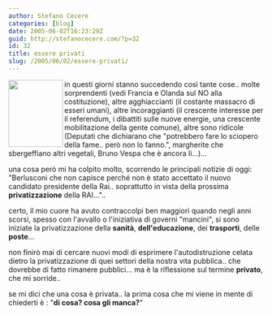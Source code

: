 ```yaml
---
author: Stefano Cecere
categories: [blog]
date: 2005-06-02T16:23:29Z
guid: http://stefanocecere.com/?p=32
id: 32
title: essere privati
slug: /2005/06/02/essere-privati/
---
```


<img src="http://www.rampadifugnano.it/etichette/privato.jpg" align="left" width="107" height="132" />in questi giorni stanno succedendo cos&#xec; tante cose.. molte sorprendenti (vedi Francia e Olanda sul NO alla costituzione), altre agghiaccianti (il costante massacro di esseri umani), altre incoraggianti (il crescente interesse per il referendum, i dibattiti sulle nuove energie, una crescente mobilitazione della gente comune), altre sono ridicole (Deputati che dichiarano che "potrebbero fare lo sciopero della fame.. però non lo fanno.", margherite che sbergeffiano altri vegetali, Bruno Vespa che è ancora l&#xec;…)…

una cosa però mi ha colpito molto, scorrendo le principali notizie di oggi: "Berlusconi che non capisce perch&#xe9; non è stato accettato il nuovo candidato presidente della Rai.. soprattutto in vista della prossima <span style="font-weight: bold">privatizzazione</span> della RAI…"..

certo, il mio cuore ha avuto contraccolpi ben maggiori quando negli anni scorsi, spesso con l'avvallo o l'iniziativa di governi "mancini", si sono iniziate la privatizzazione della <span style="font-weight: bold">sanità</span>, <span style="font-weight: bold">dell'educazione</span>, dei <span style="font-weight: bold">trasporti</span>, delle <span style="font-weight: bold">poste</span>…

non finirò mai di cercare nuovi modi di esprimere l'autodistruzione celata dietro la privatizzazione di quei settori della nostra vita pubblica.. che dovrebbe di fatto rimanere pubblici… ma è la riflessione sul termine <span style="font-weight: bold">privato</span>, che mi sorride..

se mi dici che una cosa è privata.. la prima cosa che mi viene in mente di chiederti è : "<span style="font-weight: bold">di cosa? cosa gli manca?</span>"